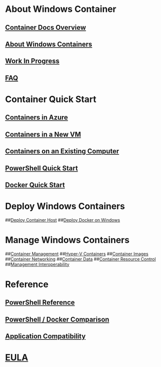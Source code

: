 # About Windows Container
## [Container Docs Overview](./containers_welcome.md)
## [About Windows Containers](about/about_overview.md)
## [Work In Progress](about/work_in_progress.md)
## [FAQ](about/faq.md)
# Container Quick Start
## [Containers in Azure](quick_start/azure_setup.md)
## [Containers in a New VM](quick_start/container_setup.md)
## [Containers on an Existing Computer](quick_start/inplace_setup.md)
## [PowerShell Quick Start](quick_start/manage_powershell.md)
## [Docker Quick Start](quick_start/manage_docker.md)
# Deploy Windows Containers
##[Deploy Container Host](deployment/deployment.md)
##[Deploy Docker on Windows](deployment/docker_windows.md)
# Manage Windows Containers
##[Container Management](management/manage_containers.md)
##[Hyper-V Containers](management/hyperv_container.md)
##[Container Images](management/manage_images.md)
##[Container Networking](management/container_networking.md)
##[Container Data](management/manage_data.md)
##[Container Resource Control](management/manage_resources.md)
##[Management Interoperability](management/hcs_powershell.md)
# Reference
## [PowerShell Reference](https://technet.microsoft.com/en-us/library/mt433069.aspx )
## [PowerShell / Docker Comparison](reference/ps_docker_comparison.md)
## [Application Compatibility](reference/app_compat.md)
# [EULA](./EULA.md)